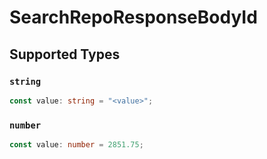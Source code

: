 # SearchRepoResponseBodyId


## Supported Types

### `string`

```typescript
const value: string = "<value>";
```

### `number`

```typescript
const value: number = 2851.75;
```

